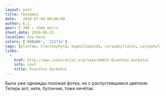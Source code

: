 ```yaml
---
layout: post
title: Гвоздика
date:   2016-07-08 00:00:00
author: К.С.
gear: E-300 / 35mm macro
shoot_date: 2016-06-25
location: Ёль-база
colors: ['848a6b', '21171e']
tags: [plantae, tracheophyta, magnoliopsida, caryophyllales, caryophyllaceae, dianthus, dianthus barbatus]
links:
  -
    href: http://www.inaturalist.org/taxa/60015-Dianthus-barbatus
    info: inat
    title: Dianthus barbatus
---
```


Была уже однажды похожая фотка, но с распустившимся цветком. Теперь вот, нате, бутончик, тоже ничётак.
